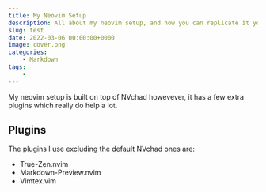 ```yaml
---
title: My Neovim Setup
description: All about my neovim setup, and how you can replicate it yourself.
slug: test
date: 2022-03-06 00:00:00+0000
image: cover.png
categories:
    - Markdown
tags:
    - 
---
```


My neovim setup is built on top of NVchad howevever, it has a few extra plugins which really do help a lot. 

## Plugins

The plugins I use excluding the default NVchad ones are:

- True-Zen.nvim
- Markdown-Preview.nvim
- Vimtex.vim


